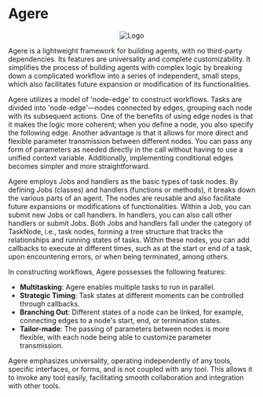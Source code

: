 # Agere

<p align="center">
    <img src="https://raw.githubusercontent.com/happyapplehorse/happyapplehorse-assets/main/imgs/agere_logo_transparent.png" alt="Logo">
</p>

Agere is a lightweight framework for building agents, with no third-party dependencies. Its features are universality and complete customizability.
It simplifies the process of building agents with complex logic by breaking down a complicated workflow into a series of independent, small steps,
which also facilitates future expansion or modification of its functionalities.

Agere utilizes a model of 'node-edge' to construct workflows. 
Tasks are divided into 'node-edge'—nodes connected by edges, grouping each node with its subsequent actions.
One of the benefits of using edge nodes is that it makes the logic more coherent; when you define a node, you also specify the following edge.
Another advantage is that it allows for more direct and flexible parameter transmission between different nodes. You can pass any form of parameters as needed directly
in the call without having to use a unified context variable. Additionally, implementing conditional edges becomes simpler and more straightforward.

Agere employs Jobs and handlers as the basic types of task nodes. By defining Jobs (classes) and handlers (functions or methods), it breaks down the various parts of
an agent. The nodes are reusable and also facilitate future expansions or modifications of functionalities.
Within a Job, you can submit new Jobs or call handlers.
In handlers, you can also call other handlers or submit Jobs. Both Jobs and handlers fall under the category of TaskNode, i.e., task nodes, forming a tree structure that
tracks the relationships and running states of tasks. Within these nodes, you can add callbacks to execute at different times, such as at the start or end of a task,
upon encountering errors, or when being terminated, among others.

In constructing workflows, Agere possesses the following features:

- **Multitasking**: Agere enables multiple tasks to run in parallel.
- **Strategic Timing**: Task states at different moments can be controlled through callbacks.
- **Branching Out**: Different states of a node can be linked, for example, connecting edges to a node's start, end, or termination states.
- **Tailor-made**: The passing of parameters between nodes is more flexible, with each node being able to customize parameter transmission.

Agere emphasizes universality, operating independently of any tools, specific interfaces, or forms, and is not coupled with any tool. This allows it to invoke any
tool easily, facilitating smooth collaboration and integration with other tools.
